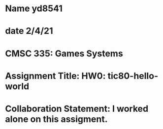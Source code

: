  # Name yd8541
 # date 2/4/21
 # CMSC 335: Games Systems
 #  Assignment Title: HW0: tic80-hello-world
 # Collaboration Statement: I worked alone on this assigment.
                          
